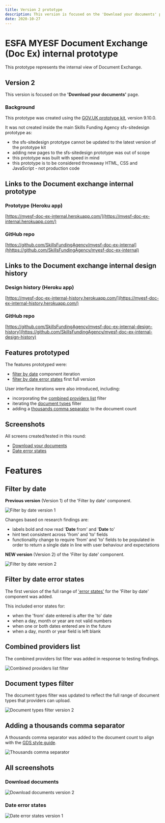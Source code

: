```yaml
---
title: Version 2 prototype
description: This version is focused on the 'Download your documents' page.
date: 2020-10-27
---
```


# ESFA MYESF Document Exchange (Doc Ex) internal prototype

This prototype represents the internal view of Document Exchange.

## Version 2

This version is focused on the **'Download your documents'** page.

### Background

This prototype was created using the [GOV.UK prototype kit](https://govuk-prototype-kit.herokuapp.com/docs), version 9.10.0.

It was not created inside the main Skills Funding Agency sfs-sitedesign prototype as:

* the sfs-sitedesign prototype cannot be updated to the latest version of the prototype kit
* adding new pages to the sfs-sitedesign prototype was out of scope
* this prototype was built with speed in mind
* this prototype is to be considered throwaway HTML, CSS and JavaScript - not production code

## Links to the Document exchange internal prototype

### Prototype (Heroku app) ###
[https://myesf-doc-ex-internal.herokuapp.com/](https://myesf-doc-ex-internal.herokuapp.com/)

### GitHub repo ###
[https://github.com/SkillsFundingAgency/myesf-doc-ex-internal](hhttps://github.com/SkillsFundingAgency/myesf-doc-ex-internal)

## Links to the Document exchange internal design history

### Design history (Heroku app) ###
[https://myesf-doc-ex-internal-history.herokuapp.com/](https://myesf-doc-ex-internal-history.herokuapp.com/)

### GitHub repo ###
[https://github.com/SkillsFundingAgency/myesf-doc-ex-internal-design-history](https://github.com/SkillsFundingAgency/myesf-doc-ex-internal-design-history)

## Features prototyped

The features prototyped were:

* [filter by date](#filter-by-date) component iteration
* [filter by date error states](#filter-by-date-error-states) first full version

User interface iterations were also introduced, including:

* incorporating the [combined providers list](#combined-providers-list) filter
* iterating the [document types](#documents-types-filter) filter
* adding a [thousands comma separator](#adding-a-thousands-comma-separator) to the document count

## Screenshots

All screens created/tested in this round:

* [Download your documents](#download-documents-v2)
* [Date error states](#date-error-states)

# Features

## Filter by date

**Previous version** (Version 1) of the 'Filter by date' component.

![Filter by date version 1](../../assets/images/v1/date-filter-v1.png)

Changes based on research findings are:

* labels bold and now read '**Date** from' and '**Date** to'
* hint text consistent across 'from' and 'to' fields
* functionality change to require 'from' and 'to' fields to be populated in order to return a single date in line with user behaviour and expectations

**NEW version** (Version 2) of the 'Filter by date' component.

![Filter by date version 2](../../assets/images/v2/date-filter-v2.png)

## Filter by date error states

The first version of the full range of ['error states'](#date-error-states) for the 'Filter by date' component was added.

This included error states for:

* when the 'from' date entered is after the 'to' date
* when a day, month or year are not valid numbers
* when one or both dates entered are in the future
* when a day, month or year field is left blank

## Combined providers list

The combined providers list filter was added in response to testing findings.

![Combined providers list filter](../../assets/images/v2/combined-providers-list.png)

## Document types filter

The document types filter was updated to reflect the full range of document types that providers can upload.

![Document types filter version 2](../../assets/images/v2/document-types-v2.png)

## Adding a thousands comma separator

A thousands comma separator was added to the document count to align with the [GDS style guide](https://www.gov.uk/guidance/style-guide).

![Thousands comma separator](../../assets/images/v2/comma-separator.png)

## All screenshots

### Download documents
![Download documents version 2](../../assets/images/v2/download-documents-v2.png)

### Date error states
![Date error states version 1](../../assets/images/v2/date-error-states.png)